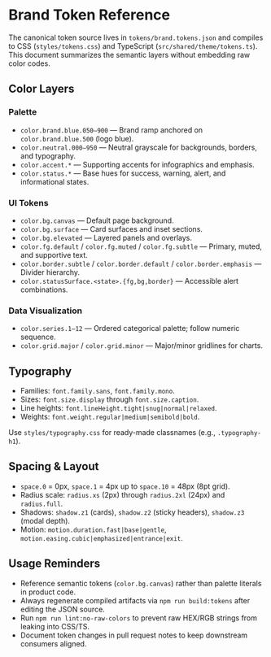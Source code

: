 # Brand Token Reference

The canonical token source lives in `tokens/brand.tokens.json` and compiles to CSS (`styles/tokens.css`) and TypeScript (`src/shared/theme/tokens.ts`). This document summarizes the semantic layers without embedding raw color codes.

## Color Layers

### Palette
- `color.brand.blue.050–900` — Brand ramp anchored on `color.brand.blue.500` (logo blue).
- `color.neutral.000–950` — Neutral grayscale for backgrounds, borders, and typography.
- `color.accent.*` — Supporting accents for infographics and emphasis.
- `color.status.*` — Base hues for success, warning, alert, and informational states.

### UI Tokens
- `color.bg.canvas` — Default page background.
- `color.bg.surface` — Card surfaces and inset sections.
- `color.bg.elevated` — Layered panels and overlays.
- `color.fg.default` / `color.fg.muted` / `color.fg.subtle` — Primary, muted, and supportive text.
- `color.border.subtle` / `color.border.default` / `color.border.emphasis` — Divider hierarchy.
- `color.statusSurface.<state>.{fg,bg,border}` — Accessible alert combinations.

### Data Visualization
- `color.series.1–12` — Ordered categorical palette; follow numeric sequence.
- `color.grid.major` / `color.grid.minor` — Major/minor gridlines for charts.

## Typography
- Families: `font.family.sans`, `font.family.mono`.
- Sizes: `font.size.display` through `font.size.caption`.
- Line heights: `font.lineHeight.tight|snug|normal|relaxed`.
- Weights: `font.weight.regular|medium|semibold|bold`.

Use `styles/typography.css` for ready-made classnames (e.g., `.typography-h1`).

## Spacing & Layout
- `space.0` = 0px, `space.1` = 4px up to `space.10` = 48px (8pt grid).
- Radius scale: `radius.xs` (2px) through `radius.2xl` (24px) and `radius.full`.
- Shadows: `shadow.z1` (cards), `shadow.z2` (sticky headers), `shadow.z3` (modal depth).
- Motion: `motion.duration.fast|base|gentle`, `motion.easing.cubic|emphasized|entrance|exit`.

## Usage Reminders
- Reference semantic tokens (`color.bg.canvas`) rather than palette literals in product code.
- Always regenerate compiled artifacts via `npm run build:tokens` after editing the JSON source.
- Run `npm run lint:no-raw-colors` to prevent raw HEX/RGB strings from leaking into CSS/TS.
- Document token changes in pull request notes to keep downstream consumers aligned.
